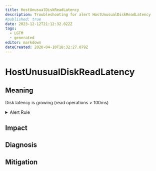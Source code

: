 ```yaml
---
title: HostUnusualDiskReadLatency
description: Troubleshooting for alert HostUnusualDiskReadLatency
#published: true
date: 2023-12-12T21:12:32.022Z
tags: 
  - LGTM
  - generated
editor: markdown
dateCreated: 2020-04-10T18:32:27.079Z
---
```


# HostUnusualDiskReadLatency

## Meaning
[//]: # "Short paragraph that explains what the alert means"
Disk latency is growing (read operations > 100ms)

<details>
  <summary>Alert Rule</summary>

{{% rule "host-and-hardware/node-exporter.yml" "HostUnusualDiskReadLatency" %}}

{{% comment %}}

```yaml
alert: HostUnusualDiskReadLatency
expr: (rate(node_disk_read_time_seconds_total[1m]) / rate(node_disk_reads_completed_total[1m]) > 0.1 and rate(node_disk_reads_completed_total[1m]) > 0) * on(instance) group_left (nodename) node_uname_info{nodename=~".+"}
for: 2m
labels:
    severity: warning
annotations:
    summary: Host unusual disk read latency (instance {{ $labels.instance }})
    description: |-
        Disk latency is growing (read operations > 100ms)
          VALUE = {{ $value }}
          LABELS = {{ $labels }}
    runbook: https://github.com/srerun/prometheus-alerts/blob/main/content/runbooks/node-exporter/HostUnusualDiskReadLatency.md

```

{{% /comment %}}

</details>


## Impact
[//]: # "What could / will happen if the alert is not addressed"



## Diagnosis
[//]: # "Steps to take to identify the cause of the problem"



## Mitigation
[//]: # "The steps necessary to resolve the alert"
